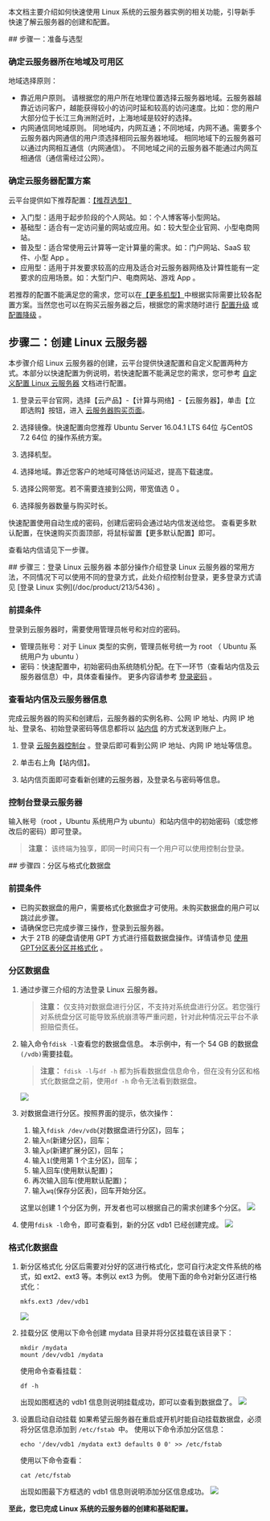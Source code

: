
本文档主要介绍如何快速使用 Linux 系统的云服务器实例的相关功能，引导新手快速了解云服务器的创建和配置。
<div id="page1"></div>
## 步骤一：准备与选型

### 确定云服务器所在地域及可用区
地域选择原则：
 - 靠近用户原则。
请根据您的用户所在地理位置选择云服务器地域。云服务器越靠近访问客户，越能获得较小的访问时延和较高的访问速度。比如：您的用户大部分位于长江三角洲附近时，上海地域是较好的选择。
 - 内网通信同地域原则。
同地域内，内网互通；不同地域，内网不通。需要多个云服务器内网通信的用户须选择相同云服务器地域。
相同地域下的云服务器可以通过内网相互通信（内网通信）。
不同地域之间的云服务器不能通过内网互相通信（通信需经过公网）。

### 确定云服务器配置方案
云平台提供如下推荐配置：[【推荐选型】](/act/recommended)
- 入门型：适用于起步阶段的个人网站。如：个人博客等小型网站。
- 基础型：适合有一定访问量的网站或应用。如：较大型企业官网、小型电商网站。
- 普及型：适合常使用云计算等一定计算量的需求。如：门户网站、SaaS 软件、小型 App 。
- 应用型：适用于并发要求较高的应用及适合对云服务器网络及计算性能有一定要求的应用场景。如：大型门户、电商网站、游戏 App 。

若推荐的配置不能满足您的需求，您可以在[【更多机型】](http://buy.tce.fsphere.cn/cvm?tabIndex=1)中根据实际需要比较各配置方案。当然您也可以在购买云服务器之后，根据您的需求随时进行 [配置升级](/doc/product/213/%E8%B0%83%E6%95%B4CVM%E5%AE%9E%E4%BE%8B%E9%85%8D%E7%BD%AE#1.-配置升级)  或  [配置降级](/doc/product/213/%E8%B0%83%E6%95%B4CVM%E5%AE%9E%E4%BE%8B%E9%85%8D%E7%BD%AE#2.-配置降级) 。


## 步骤二：创建 Linux 云服务器
本步骤介绍 Linux 云服务器的创建，云平台提供快速配置和自定义配置两种方式。本部分以快速配置为例说明，若快速配置不能满足您的需求，您可参考 [自定义配置 Linux 云服务器](/doc/product/213/10517) 文档进行配置。

 1. 登录云平台官网，选择【云产品】-【计算与网络】-【云服务器】，单击【立即选购】按钮，进入 [云服务器购买页面](http://buy.tce.fsphere.cn/buy/cvm)。

 2. 选择镜像。快速配置向您推荐 Ubuntu Server 16.04.1 LTS 64位 与CentOS 7.2 64位 的操作系统方案。
 
 3. 选择机型。
 
 4. 选择地域。靠近您客户的地域可降低访问延迟，提高下载速度。
 
 5. 选择公网带宽。若不需要连接到公网，带宽值选 0 。
 
 6. 选择服务器数量与购买时长。
 
快速配置使用自动生成的密码，创建后密码会通过站内信发送给您。
查看更多默认配置，在快速购买页面顶部，将鼠标留置【更多默认配置】即可。

查看站内信请见下一步骤。

<div id="page3"></div>
## 步骤三：登录 Linux 云服务器
本部分操作介绍登录 Linux 云服务器的常用方法，不同情况下可以使用不同的登录方式，此处介绍控制台登录，更多登录方式请见   [登录 Linux 实例](/doc/product/213/5436) 。

### 前提条件
登录到云服务器时，需要使用管理员帐号和对应的密码。

 * 管理员账号：对于 Linux 类型的实例，管理员帐号统一为 root （ Ubuntu 系统用户为 ubuntu ）
 * 密码：快速配置中，初始密码由系统随机分配。在下一环节（查看站内信及云服务器信息）中，具体查看操作。
 	更多内容请参考 [登录密码](/doc/product/213/6093) 。
   
### 查看站内信及云服务器信息
完成云服务器的购买和创建后，云服务器的实例名称、公网 IP 地址、内网 IP 地址、登录名、初始登录密码等信息都将以 [站内信](http://console.tcecqpoc.fsphere.cn/message) 的方式发送到账户上。
 1. 登录 [云服务器控制台](http://console.tcecqpoc.fsphere.cn/cvm) 。登录后即可看到公网 IP 地址、内网 IP 地址等信息。
 
 2. 单击右上角【站内信】。
 
 3. 站内信页面即可查看新创建的云服务器，及登录名与密码等信息。


### 控制台登录云服务器
输入帐号（root ，Ubuntu 系统用户为 ubuntu）和站内信中的初始密码（或您修改后的密码）即可登录。

>**注意：**
>该终端为独享，即同一时间只有一个用户可以使用控制台登录。

<div id="page4"></div>
## 步骤四：分区与格式化数据盘

### 前提条件
 - 已购买数据盘的用户，需要格式化数据盘才可使用。未购买数据盘的用户可以跳过此步骤。
 - 请确保您已完成步骤三操作，登录到云服务器。
 - 大于 2TB 的硬盘请使用 GPT 方式进行搭载数据盘操作。详情请参见 [使用GPT分区表分区并格式化](/doc/product/213/2043) 。
 
### 分区数据盘

 1. 通过步骤三介绍的方法登录 Linux 云服务器。

	> **注意：**
	> 仅支持对数据盘进行分区，不支持对系统盘进行分区。若您强行对系统盘分区可能导致系统崩溃等严重问题，针对此种情况云平台不承担赔偿责任。

 2. 输入命令`fdisk -l`查看您的数据盘信息。
	本示例中，有一个 54 GB 的数据盘`(/vdb)`需要挂载。
	>**注意：**
	>`fdisk -l`与`df -h` 都为拆看数据盘信息命令，但在没有分区和格式化数据盘之前，使用`df -h` 命令无法看到数据盘。

	![](http://imgcache.tcecqpoc.fsphere.cn/image/mc.qcloudimg.com/static/img/f26b5a092e1521556410afdc75a95474/image.png)

 3. 对数据盘进行分区。按照界面的提示，依次操作：

 	1. 输入`fdisk /dev/vdb`(对数据盘进行分区)，回车；
 	2. 输入`n`(新建分区)，回车；
 	3. 输入`p`(新建扩展分区)，回车；
 	4. 输入`1`(使用第 1 个主分区)，回车；
 	5. 输入回车(使用默认配置)；
 	6. 再次输入回车(使用默认配置)；
 	7. 输入`wq`(保存分区表)，回车开始分区。

	这里以创建 1 个分区为例，开发者也可以根据自己的需求创建多个分区。
	![](http://imgcache.tcecqpoc.fsphere.cn/image/mc.qcloudimg.com/static/img/8a9c8ff4db5a7e4622bf2968d0309129/image.png)

 4. 使用`fdisk -l`命令，即可查看到，新的分区 vdb1 已经创建完成。
	![](http://imgcache.tcecqpoc.fsphere.cn/image/mc.qcloudimg.com/static/img/304ccd9491f2a25b8d3b33b5213faa0e/image.png)

### 格式化数据盘

 1. 新分区格式化
 分区后需要对分好的区进行格式化，您可自行决定文件系统的格式，如 ext2、ext3 等。本例以 ext3 为例。
使用下面的命令对新分区进行格式化： 
	```
	mkfs.ext3 /dev/vdb1
	```
	![](http://imgcache.tcecqpoc.fsphere.cn/image/mc.qcloudimg.com/static/img/fce59c4aba93c688c429fe4760452264/image.png)

 2. 挂载分区
	使用以下命令创建 mydata 目录并将分区挂载在该目录下：
	```
	mkdir /mydata
	mount /dev/vdb1 /mydata
	```
	使用命令查看挂载：
	```
	df -h
	```
	出现如图框选的 vdb1 信息则说明挂载成功，即可以查看到数据盘了。
	![](http://imgcache.tcecqpoc.fsphere.cn/image/mc.qcloudimg.com/static/img/d6bc35b30b823c567812affd032bfedf/image.png)

 3. 设置启动自动挂载
如果希望云服务器在重启或开机时能自动挂载数据盘，必须将分区信息添加到 `/etc/fstab `中。
使用以下命令添加分区信息：
	```
	echo '/dev/vdb1 /mydata ext3 defaults 0 0' >> /etc/fstab
	```
	使用以下命令查看：
	```
	cat /etc/fstab
	```
	出现如图最下方框选的 vdb1 信息则说明添加分区信息成功。
	![](http://imgcache.tcecqpoc.fsphere.cn/image/mc.qcloudimg.com/static/img/39025e909cd849d5a34378a7d0078d13/image.png)
	
**至此，您已完成 Linux 系统的云服务器的创建和基础配置。**
